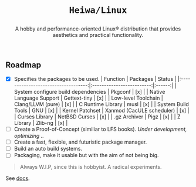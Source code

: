 # <p align="center">`Heiwa/Linux`</p>
<p align="center">A hobby and performance-oriented Linux® distribution that provides aesthetics and practical functionality.</p>

<br>

## Roadmap <img alt="" align="right" src="https://badges.pufler.dev/visits/heiwalinux/heiwa?style=flat-square&label=&color=000000&logo=GitHub&logoColor=white&labelColor=373e4d"/>
- [x] Specifies the packages to be used.
| Function                            | Packages                  | Status |
|:-----------------------------------:|:-------------------------:|:------:|
| System configure build dependencies | Pkgconf                   | [x]    |
| Native Language Support             | Gettext-tiny              | [x]    |
| Low-level Toolchain                 | Clang/LLVM (pure)         | [x]    |
| C Runtime Library                   | musl                      | [x]    |
| System Build Tools                  | GNU                       | [x]    |
| Kernel Patchset                     | Xanmod (CacULE scheduler) | [x]    |
| Curses Library                      | NetBSD Curses             | [x]    |
| .gz Archiver                        | Pigz                      | [x]    |
| Z Library                           | Zlib-ng                   | [x]    |
- [ ] Create a Proof-of-Concept (similiar to LFS books). *Under development, optimizing ..*
- [ ] Create a fast, flexible, and futuristic package manager.
- [ ] Build an auto build systems.
- [ ] Packaging, make it usable but with the aim of not being big.
> Always W.I.P, since this is hobbyist. A radical experiments.

See [docs](./docs).
